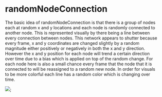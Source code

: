 # randomNodeConnection
The basic idea of randomNodeConnection is that there is a group of nodes each at random x and y locations and each node is randomly connected to another node. This is represented visually by there being a line between every connection between nodes. This network appears to shutter because every frame, x and y coordinates are changed slightly by a random magnitude either positively or negatively in both the x and y direction. However the x and y position for each node will trend a certain direction over time due to a bias which is applied on top of the random change. For each node here is also a small chance every frame that the node that it  is connected to will be reassigned to a random new node. In order for visuals to be more colorful each line has a random color which is changing over time. 

![](randomNodeConnectionGif.gif);



